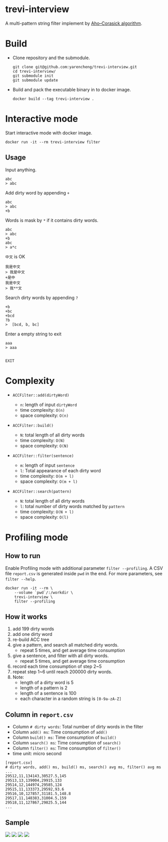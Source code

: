 # trevi-interview

A multi-pattern string filter implement by [Aho–Corasick algorithm](https://en.wikipedia.org/wiki/Aho%E2%80%93Corasick_algorithm).

# Build

* Clone repository and the submodule.

    ```
    git clone git@github.com:yarencheng/trevi-interview.git
    cd trevi-interview/
    git submodule init
    git submodule update
    ```

* Build and pack the executable binary in to docker image.

    `docker build --tag trevi-interview .`

# Interactive mode

Start interactive mode with docker image.

`docker run -it --rm trevi-interview filter`

## Usage

Input anything.

```
abc
> abc
```

Add dirty word by appending `+`

```
abc
> abc
+b
```

Words is mask by `*` if it contains dirty words.

```
abc
> abc
+b
abc
> a*c
```

`中文` is OK

```
我是中文
> 我是中文
+是中
我是中文
> 我**文
```

Search dirty words by appending `?`

```
+b
+bc
+bcd
?b
>  [bcd, b, bc]
```

Enter a empty string to exit

```
aaa
> aaa


EXIT

```

# Complexity

* `ACCFilter::add(dirtyWord)`
    * `n`: length of input `dirtyWord`
    * time complexity: `O(n)`
    * space complexity: `O(n)`

* `ACCFilter::build()`
    * `N`: total length of all dirty words
    * time complexity: `O(N)`
    * space complexity: `O(N)`

* `ACCFilter::filter(sentence)`
    * `m`: length of input `sentence`
    * `l`: Total appearance of each dirty word
    * time complexity: `O(m + l)`
    * space complexity: `O(m + l)`

* `ACCFilter::search(pattern)`
    * `N`: total length of all dirty words
    * `l`: total number of dirty words matched by `pattern`
    * time complexity: `O(N + l)`
    * space complexity: `O(l)`

# Profiling mode

## How to run
Enable Profiling mode with additional parameter `filter --profiling`.
A CSV file `report.csv` is generated inside `pwd` in the end.
For more parameters, see `filter --help`.

```
docker run -it --rm \
    --volume `pwd`/:/workdir \
    trevi-interview \
    filter --profiling
```

## How it works

1. add 199 dirty words
2. add one dirty word
3. re-build ACC tree
4. give a pattern, and search all matched dirty words.
    * repeat 5 times, and get average time consumption
5. give a sentence, and filter with all dirty words.
    * repeat 5 times, and get average time consumption
6. record each time consumption of step 2~5
7. repeat step 1~6 until reach 200000 dirty words.
8. Note:
    * length of a dirty word is 5
    * length of a pattern is 2
    * length of a sentence is 100
    * each character in a random string is `[0-9a-zA-Z]`

## Column in `report.csv`

* Column `# dirty words`: Total number of dirty words in the filter
* Column `add() ms`: Time consumption of `add()`
* Column `build() ms`: Time consumption of `build()`
* Column `search() ms`: Time consumption of `search()`
* Column `filter() ms`: Time consumption of `filter()`
* time unit: micro second

```
[report.csv]
# dirty words, add() ms, build() ms, search() avg ms, filter() avg ms
...
29512,11,134143,30527.5,145
29513,13,139004,29915,133
29514,12,144974,29585,124
29515,11,133373,29592,93.6
29516,10,127857,31181.5,148.8
29517,11,148383,31004.5,159
29518,11,127867,29825.5,144
...

```
## Sample

![](example/add.png)
![](example/build.png)
![](example/search.png)
![](example/filter.png)
